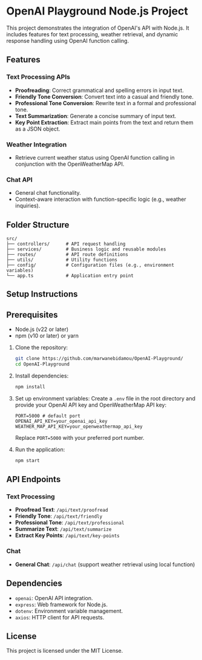 # OpenAI Playground Node.js Project

This project demonstrates the integration of OpenAI's API with Node.js. It includes features for text processing, weather retrieval, and dynamic response handling using OpenAI function calling.

## Features

### Text Processing APIs

- **Proofreading**: Correct grammatical and spelling errors in input text.
- **Friendly Tone Conversion**: Convert text into a casual and friendly tone.
- **Professional Tone Conversion**: Rewrite text in a formal and professional tone.
- **Text Summarization**: Generate a concise summary of input text.
- **Key Point Extraction**: Extract main points from the text and return them as a JSON object.

### Weather Integration

- Retrieve current weather status using OpenAI function calling in conjunction with the OpenWeatherMap API.

### Chat API

- General chat functionality.
- Context-aware interaction with function-specific logic (e.g., weather inquiries).

## Folder Structure

```
src/
├── controllers/      # API request handling
├── services/         # Business logic and reusable modules
├── routes/           # API route definitions
├── utils/            # Utility functions
├── config/           # Configuration files (e.g., environment variables)
└── app.ts            # Application entry point
```

## Setup Instructions

## Prerequisites
- Node.js (v22 or later)
- npm (v10 or later) or yarn

1. Clone the repository:

   ```bash
   git clone https://github.com/marwanebidamou/OpenAI-Playground/
   cd OpenAI-Playground
   ```

2. Install dependencies:

   ```bash
   npm install
   ```

3. Set up environment variables:
   Create a `.env` file in the root directory and provide your OpenAI API key and OpenWeatherMap API key:

   ```env
   PORT=5000 # default port 
   OPENAI_API_KEY=your_openai_api_key
   WEATHER_MAP_API_KEY=your_openweathermap_api_key
   ```
   Replace `PORT=5000` with your preferred port number.


4. Run the application:

   ```bash
   npm start
   ```

## API Endpoints

### Text Processing

- **Proofread Text**: `/api/text/proofread`
- **Friendly Tone**: `/api/text/friendly`
- **Professional Tone**: `/api/text/professional`
- **Summarize Text**: `/api/text/summarize`
- **Extract Key Points**: `/api/text/key-points`

### Chat

- **General Chat**: `/api/chat` (support weather retrieval using local function)

## Dependencies

- `openai`: OpenAI API integration.
- `express`: Web framework for Node.js.
- `dotenv`: Environment variable management.
- `axios`: HTTP client for API requests.

## License

This project is licensed under the MIT License.

